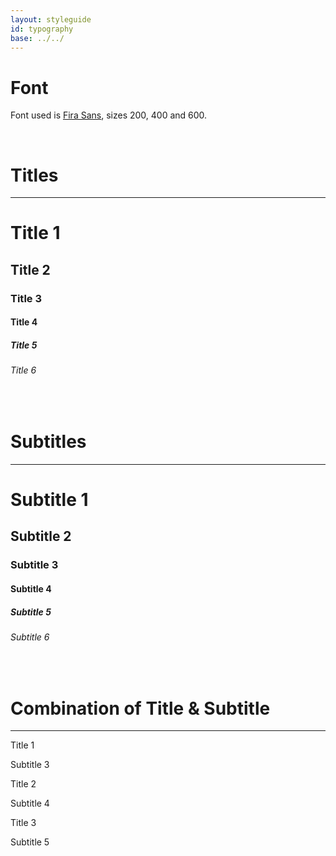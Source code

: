 ```yaml
---
layout: styleguide
id: typography
base: ../../
---
```


<h1 class="title is-1">Font</h1>
<p>
  Font used is <a href="https://fonts.google.com/specimen/Fira+Sans" target="_blank">Fira Sans</a>, sizes 200, 400 and 600.
</p>

<br>
<h1 class="title is-1">Titles</h1>
<hr>

<h1 class="title is-1">Title 1</h1>
<h2 class="title is-2">Title 2</h2>
<h3 class="title is-3">Title 3</h3>
<h4 class="title is-4">Title 4</h4>
<h5 class="title is-5">Title 5</h5>
<h6 class="title is-6">Title 6</h6>

<br>

<h1 class="title is-1">Subtitles</h1>
<hr>
<h1 class="subtitle is-1">Subtitle 1</h1>
<h2 class="subtitle is-2">Subtitle 2</h2>
<h3 class="subtitle is-3">Subtitle 3</h3>
<h4 class="subtitle is-4">Subtitle 4</h4>
<h5 class="subtitle is-5">Subtitle 5</h5>
<h6 class="subtitle is-6">Subtitle 6</h6>

<br>
<h1 class="title is-1">Combination of Title & Subtitle</h1>
<hr>
<p class="title is-1">Title 1</p>
<p class="subtitle is-3">Subtitle 3</p>

<p class="title is-2">Title 2</p>
<p class="subtitle is-4">Subtitle 4</p>

<p class="title is-3">Title 3</p>
<p class="subtitle is-5">Subtitle 5</p>
